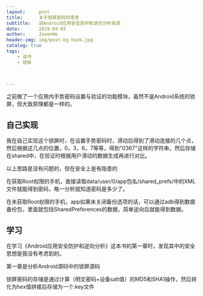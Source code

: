 ```yaml
---
layout:     post
title:      关于锁屏密码的思考
subtitle:   读Android应用安全防护和逆向分析有感
date:       2019-04-03
author:     JovenHe
header-img: img/post-bg-hook.jpg
catalog: true
tags:
    - 读书
    - 锁屏
    


---
```


之前做了一个应用内手势密码设置与验证的功能模块，虽然不是Android系统的锁屏，但大致原理都是一样的。

## 自己实现

我在自己实现这个锁屏时，在设置手势密码时，滑动后得到了滑动连接的几个点，然后根据这几点的位置，0，3，6，7等等，得到"0367"这样的字符串，然后存储在shared中，在验证时根据用户滑动的数据生成再进行对比。

以上思路是没有问题的，但在安全上是有隐患的

在获取Root权限的手机，直接读取data/user/0/app包名/shared_prefs/中的XML文件就能得到密码，略一分析就知道密码是多少了。

在未获取Root权限的手机，app如果未关闭备份选项的话，可以通过adb得到数据备份包，里面就包括SharedPreferences的数据，简单逆向后就能得到数据。

## 学习

在学习《Android应用安全防护和逆向分析》这本书的第一章时，发现其中的安全思想是我没有考虑到的。

第一章是分析Android源码中的锁屏源码

锁屏密码的存储是通过计算（明文密码+设备salt值）的MD5和SHA1操作，然后转化为hex值拼接后存储为一个.key文件